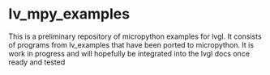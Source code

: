 # lv_mpy_examples
This is a preliminary repository of micropython examples for lvgl. It consists of programs from lv_examples that have been ported to micropython.
It is work in progress and will hopefully be integrated into the lvgl docs once ready and tested
